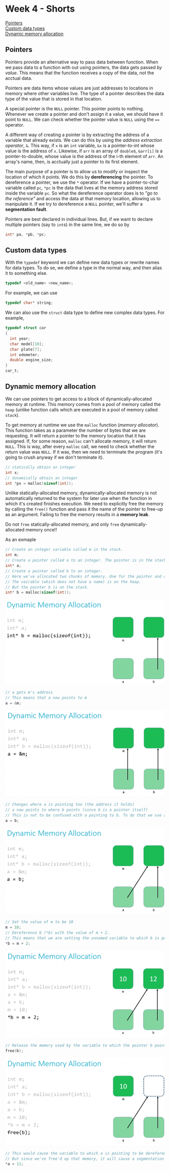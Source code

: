 # Week 4 - Shorts

[Pointers](#pointers)  
[Custom data types](#custom-data-types)  
[Dynamic memory allocation](#dynamic-memory-allocation)  


## Pointers

Pointers provide an alternative way to pass data between function. When we pass data to a function with out using pointers, the data gets passed *by value*. This means that the function receives a copy of the data, not the acctual data.

Pointers are data items whose values are just addresses to locations in memory where other variables live. The type of a pointer describes the data type of the value that is stored in that location.

A special pointer is the `NULL` pointer. This pointer points to nothing. Whenever we create a pointer and don't assign it a value, we should have it point to `NULL`. We can check whether the pointer value is `NULL` using the `==` operator.

A different way of creating a pointer is by extracting the address of a variable that already exists. We can do this by using the *address extraction operator*, `&`. This way, if `x` is an `int` variable, `&x` is a pointer-to-int whose value is the address of `x`. Likewise, if `arr` is an array of `double`s, `&arr[i]` is a pointer-to-double, whose value is the address of the i-th element of `arr`. An array's name, then, is acctually just a pointer to its first element.

The main purpose of a pointer is to allow us to modify or inspect the location of which it points. We do this by **dereferencing** the pointer. To dereference a pointer, we use the `*` operator. If we have a pointer-to-char variable called `pc`, `*pc` is the data that lives at the memory address stored inside the variable `pc`. So what the dereference operator does is to *"go to the reference"* and access the data at that memory location, allowing us to manipulate it. If we try to dereference a `NULL` pointer, we'll suffer a **segmentation fault**.

Pointers are best declared in individual lines. But, if we want to declare multiple pointers (say to `int`s) in the same line, we do so by

``` c
int* pa, *pb, *pc;
```

## Custom data types

With the `typedef` keyword we can define new data types or rewrite names for data types. To do se, we define a type in the normal way, and then alias it to something else.

``` c
typedef <old_name> <new_name>;
```

For example, we can use

``` c
typedef char* string;
```

We can also use the `struct` data type to define new complex data types. For example,

``` c
typedef struct car
{
  int year;
  char model[10];
  char plate[7];
  int odometer;
  double engine_size;
}
car_t;
```

## Dynamic memory allocation

We can use pointers to get access to a block of dynamically-allocated memory at runtime. This memory comes from a pool of memory called the `heap` (unlike function calls which are executed in a pool of memory called `stack`).

To get memory at runtime we use the `malloc` function (*memory allocator*). This function takes as a parameter the number of bytes that we are requesting. It will return a pointer to the memory location that it has assigned. If, for some reason, `malloc` can't allocate memory, it will return `NULL`. This is way, after every `malloc` call, we need to check whether the return value was `NULL`. If it was, then we need to terminate the program (it's going to crush anyway if we don't terminate it).

``` c
// statically obtain an integer
int x;
// dunamically obtain an integer
int *px = malloc(sizeof(int));
```

Unlike statically-allocated memory, dynamically-allocated memory is not automatically returned to the system for later use when the function in which it's created finishes execution. We need to explicitly free the memory by calling the `free()` function and pass it the name of the pointer to free-up as an argument. Failing to free the memory results in a **memory leak**.

Do not `free` statically-allocated memory, and only `free` dynamically-allocated memory once!!

As an exmaple

``` c
// Create an integer variable called m in the stack.
int m;
// Create a pointer called a to an integer. The pointer is in the stack.
int* a;
// Create a pointer called b to an integer. 
// Here we've allocated two chunks of memory. One for the pointer and one for the variable it points to.
// The vairable (which does not have a name) is on the heap.
// But the pointer b is on the stack.
int* b = malloc(sizeof(int));
```

![](./dynamically_allocated_memory_1.png)

``` c
// a gets m's address
// This means that a now points to m
a = &m;
```

![](./dynamically_allocated_memory_2.png)

``` c
// Changes where a is pointing too (the address it holds)
// a now points to where b points (since b is a pointer itself)
// This is not to be confused with a pointing to b. To do that we use a = &b
a = b;
```

![](./dynamically_allocated_memory_3.png)

``` c
// Set the value of m to be 10
m = 10;
// Dereference b (*b) with the value of m + 2.
// This means that we are setting the unnamed variable to which b is pointing to, to be 12 (m + 2)
*b = m + 2;
```

![](./dynamically_allocated_memory_4.png)

``` c
// Release the memory used by the variable to which the pointer b points to
free(b);
```

![](./dynamically_allocated_memory_5.png)

``` c
// This would cause the variable to which a is pointing to be dereferenced with the value 11.
// But since we've free'd up that memory, it will cause a segmentation fault
*a = 11;
```
